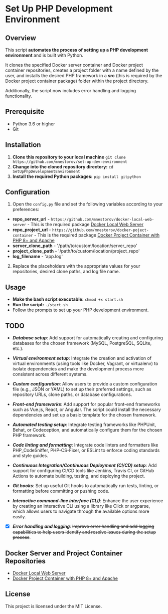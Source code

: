 # Set Up PHP Development Environment

## Overview

This script **automates the process of setting up a PHP development environment** and is built with Python. 

It clones the specified Docker server container and Docker project container repositories, creates a project folder with a name defined by the user, and installs the desired PHP framework in a **src** (this is required by the Docker project container package) folder within the project directory. 

Additionally, the script now includes error handling and logging functionality.

## Prerequisite

- Python 3.6 or higher
- Git

## Installation

1. **Clone this repository to your local machine** `git clone https://github.com/mnestorov/set-up-dev-environment`
2. **Change into the cloned repository directory:** `cd SetUpPhpDevelopmentEnvironment`
3. **Install the required Python packages:** `pip install gitpython`

## Configuration

1. Open the `config.py` file and set the following variables according to your preferences:

- **repo_server_url** - `https://github.com/mnestorov/docker-local-web-server` - This is the required package [Docker Local Web Server](https://github.com/mnestorov/docker-local-web-server)
- **repo_project_url** - `https://github.com/mnestorov/docker-poject-container` - This is the required package [Docker Project Container with PHP 8+ and Apache](https://github.com/mnestorov/docker-poject-container)
- **server_clone_path** - '/path/to/custom/location/server_repo'
- **project_clone_path** - '/path/to/custom/location/project_repo'
- **log_filename** - 'app.log'

2. Replace the placeholders with the appropriate values for your repositories, desired clone paths, and log file name.

## Usage

- **Make the bash script executable:** `chmod +x start.sh`
- **Run the script:** `./start.sh`
- Follow the prompts to set up your PHP development environment.

## TODO

- **_Database setup_**: Add support for automatically creating and configuring databases for the chosen framework (MySQL, PostgreSQL, SQLite, etc.).

- **_Virtual environment setup_**: Integrate the creation and activation of virtual environments (using tools like Docker, Vagrant, or virtualenv) to isolate dependencies and make the development process more consistent across different systems.

- **_Custom configuration_**: Allow users to provide a custom configuration file (e.g., JSON or YAML) to set up their preferred settings, such as repository URLs, clone paths, or database configurations.

- **_Front-end frameworks_**: Add support for popular front-end frameworks such as Vue.js, React, or Angular. The script could install the necessary dependencies and set up a basic template for the chosen framework.

- **_Automated testing setup_**: Integrate testing frameworks like PHPUnit, Behat, or Codeception, and automatically configure them for the chosen PHP framework.

- **_Code linting and formatting_**: Integrate code linters and formatters like PHP_CodeSniffer, PHP-CS-Fixer, or ESLint to enforce coding standards and style guides.

- **_Continuous Integration/Continuous Deployment (CI/CD) setup_**: Add support for configuring CI/CD tools like Jenkins, Travis CI, or GitHub Actions to automate building, testing, and deploying the project.

- **_Git hooks_**: Set up useful Git hooks to automatically run tests, linting, or formatting before committing or pushing code.

- **_Interactive command-line interface (CLI)_**: Enhance the user experience by creating an interactive CLI using a library like Click or argparse, which allows users to navigate through the available options more easily.

- [x] **_Error handling and logging_**: ~~Improve error handling and add logging capabilities to help users identify and resolve issues during the setup process~~.

## Docker Server and Project Container Repositories

- [Docker Local Web Server](https://github.com/mnestorov/docker-local-web-server)
- [Docker Project Container with PHP 8+ and Apache](https://github.com/mnestorov/docker-poject-container)

## License

This project is licensed under the MIT License.